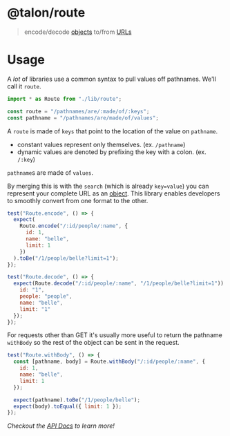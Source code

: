 # @talon/route

> encode/decode [objects](https://developer.mozilla.org/en-US/docs/Web/JavaScript/Reference/Global_Objects/Object) to/from [URLs](https://developer.mozilla.org/en-US/docs/Web/API/URL)

# Usage

A _lot_ of libraries use a common syntax to pull values off pathnames. We'll call it `route`.

```js
import * as Route from "./lib/route";

const route = "/pathnames/are/:made/of/:keys";
const pathname = "/pathnames/are/made/of/values";
```

A `route` is made of `keys` that point to the location of the value on `pathname`.

- constant values represent only themselves. (ex. `/pathname`)
- dynamic values are denoted by prefixing the key with a colon. (ex. `/:key`)

`pathname`s are made of `values`.

By merging this is with the `search` (which is already `key=value`) you can represent your complete URL as an [object](https://developer.mozilla.org/en-US/docs/Web/JavaScript/Reference/Global_Objects/Object). This library enables developers to smoothly convert from one format to the other.

```js
test("Route.encode", () => {
  expect(
    Route.encode("/:id/people/:name", {
      id: 1,
      name: "belle",
      limit: 1
    })
  ).toBe("/1/people/belle?limit=1");
});
```

```js
test("Route.decode", () => {
  expect(Route.decode("/:id/people/:name", "/1/people/belle?limit=1")).toEqual({
    id: "1",
    people: "people",
    name: "belle",
    limit: "1"
  });
});
```

For requests other than GET it's usually more useful to return the pathname `withBody` so the rest of the object can
be sent in the request.

```js
test("Route.withBody", () => {
  const [pathname, body] = Route.withBody("/:id/people/:name", {
    id: 1,
    name: "belle",
    limit: 1
  });

  expect(pathname).toBe("/1/people/belle");
  expect(body).toEqual({ limit: 1 });
});
```

_Checkout the [API Docs](./API.md) to learn more!_
